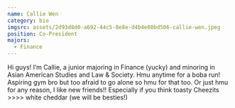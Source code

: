 ```yaml
---
name: Callie Wen
category: bio
imgsrc: assets/2d93d8d0-a692-44c5-8e8e-d4b4e08bd506-callie-wen.jpeg
position: Co-President
majors:
  - Finance
---
```

Hi guys! I’m Callie, a junior majoring in Finance (yucky) and minoring in Asian American Studies and Law & Society. Hmu anytime for a boba run! Aspiring gym bro but too afraid to go alone so hmu for that too. Or just hmu for any reason, I like new friends!! Especially if you think toasty Cheezits >>>> white cheddar (we will be besties!)